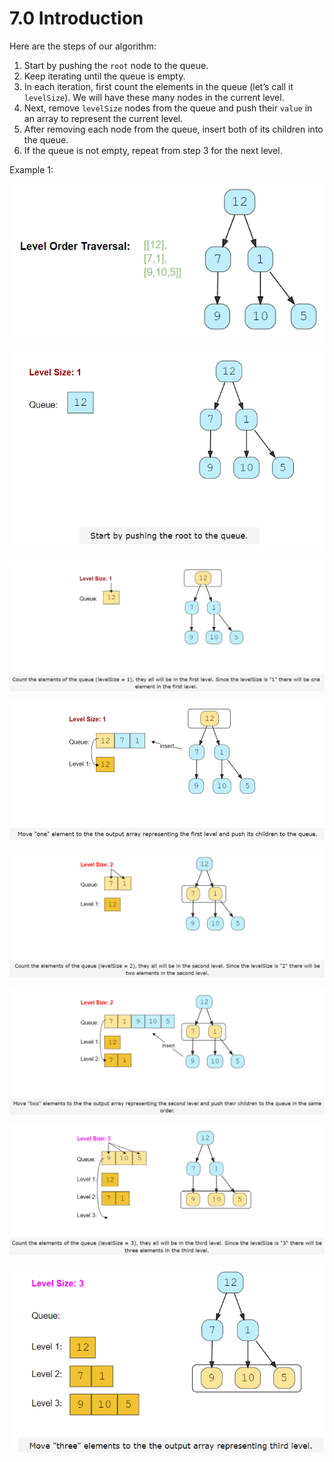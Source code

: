 # 7.0 Introduction



&#x20;Here are the steps of our algorithm:

1. Start by pushing the `root` node to the queue.
2. Keep iterating until the queue is empty.
3. In each iteration, first count the elements in the queue (let’s call it `levelSize`). We will have these many nodes in the current level.
4. Next, remove `levelSize` nodes from the queue and push their `value` in an array to represent the current level.
5. After removing each node from the queue, insert both of its children into the queue.
6. If the queue is not empty, repeat from step 3 for the next level.

Example 1:

![](<../.gitbook/assets/image (9).png>)

![](<../.gitbook/assets/image (8).png>)



![](<../.gitbook/assets/image (11).png>)

![](<../.gitbook/assets/image (10) (1).png>)

![](<../.gitbook/assets/image (5).png>)

![](<../.gitbook/assets/image (7).png>)

![](<../.gitbook/assets/image (12).png>)

![](<../.gitbook/assets/image (13).png>)
